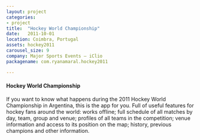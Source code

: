 ```yaml
---
layout: project
categories:
- project
title:  "Hockey World Championship"
date:   2011-10-01
location: Coimbra, Portugal
assets: hockey2011
carousel_size: 9
company: Major Sports Events – iClio
packagename: com.ryanamaral.hockey2011

---
```

#### Hockey World Championship

If you want to know what happens during the 2011 Hockey World Championship in Argentina, this is the app for you. Full of useful features for hockey fans around the world: works offline; full schedule of all matches by day, team, group and venue; profiles of all teams in the competition; venue information and access to its position on the map; history, previous champions and other information.
